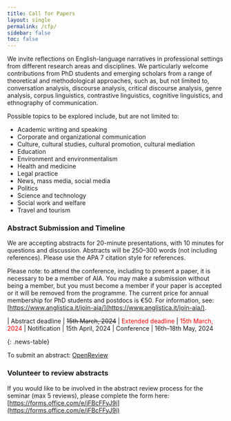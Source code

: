 ```yaml
---
title: Call for Papers
layout: single
permalink: /cfp/
sidebar: false
toc: false
---
```


We invite reflections on English-language narratives in professional settings from different research areas and disciplines. We particularly welcome contributions from PhD students and emerging scholars from a range of theoretical and methodological approaches, such as, but not limited to, conversation analysis, discourse analysis, critical discourse analysis, genre analysis, corpus linguistics, contrastive linguistics, cognitive linguistics, and ethnography of communication. 

Possible topics to be explored include, but are not limited to:

-	Academic writing and speaking
-	Corporate and organizational communication
-	Culture, cultural studies, cultural promotion, cultural mediation
-	Education
-	Environment and environmentalism
-	Health and medicine
-	Legal practice
-	News, mass media, social media
-	Politics
-	Science and technology
-	Social work and welfare
-	Travel and tourism 


### Abstract Submission and Timeline

We are accepting abstracts for 20-minute presentations, with 10 minutes for questions and discussion. Abstracts will be 250–300 words (not including references). Please use the APA 7 citation style for references.

Please note: to attend the conference, including to present a paper, it is necessary to be a member of AIA. You may make a submission without being a member, but you must become a member if your paper is accepted or it will be removed from the programme. The current price for annual membership for PhD students and postdocs is €50. For information, see: [https://www.anglistica.it/join-aia/](https://www.anglistica.it/join-aia/). 


<style>
.news-table { font-size: .9em; table-layout: fixed;}
.news-table tr td:nth-child(1) { font-weight: bold; width: 10em; }
</style>
| Abstract deadline | <s>15th March, 2024</s>
| <span style="color:red">Extended deadline</span> | <span style="color:red">15th March, 2024</span>
| Notification | 15th April, 2024
| Conference | 16th–18th May, 2024

{: .news-table}

To submit an abstract: [OpenReview](https://openreview.net/group?id=AIA/2024/Seminar_Brixen)


### Volunteer to review abstracts

If you would like to be involved in the abstract review process for the seminar (max 5 reviews), please complete the form here: [https://forms.office.com/e/jFBcFFyJ9i](https://forms.office.com/e/jFBcFFyJ9i)
